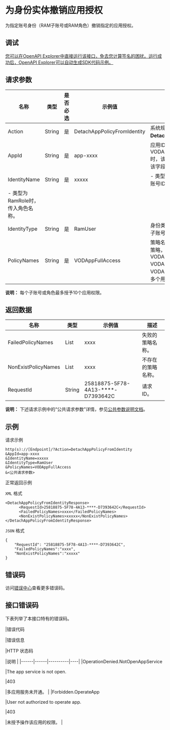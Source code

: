 # 为身份实体撤销应用授权

为指定账号身份（RAM子账号或RAM角色）撤销指定的应用授权。

## 调试

[您可以在OpenAPI Explorer中直接运行该接口，免去您计算签名的困扰。运行成功后，OpenAPI Explorer可以自动生成SDK代码示例。](https://api.aliyun.com/#product=vod&api=DetachAppPolicyFromIdentity&type=RPC&version=2017-03-21)

## 请求参数

|名称|类型|是否必选|示例值|描述|
|--|--|----|---|--|
|Action|String|是|DetachAppPolicyFromIdentity|系统规定参数，取值：**DetachAppPolicyFromIdentity**。 |
|AppId|String|是|app-xxxx|应用ID。当策略名称为VODAppAdministratorAccess时，该字段非必选，其他策略时，该字段必填。 |
|IdentityName|String|是|xxxxx|-   类型为RamUser时，传入RAM子账号ID。
-   类型为RamRole时，传入角色名称。 |
|IdentityType|String|是|RamUser|身份类型，取值：**RamUser**（RAM子账号）, **RamRole**（RAM角色）。 |
|PolicyNames|String|是|VODAppFullAccess|策略名称，暂时只支持设置为系统策略，可选值：VODAppFullAccess, VODAppReadOnlyAccess，VODAppAdministratorAccess。多个用英文逗号分隔。 |

**说明：** 每个子账号或角色最多授予10个应用权限。

## 返回数据

|名称|类型|示例值|描述|
|--|--|---|--|
|FailedPolicyNames|List|xxxx|失败的策略名称。 |
|NonExistPolicyNames|List|xxxx|不存在的策略名称。 |
|RequestId|String|25818875-5F78-4A13-\*\*\*\*-D7393642C|请求ID。 |

**说明：** 下述请求示例中的“公共请求参数”详情，参见[公共参数说明文档](~~44432~~)。

## 示例

请求示例

```
http(s)://[Endpoint]/?Action=DetachAppPolicyFromIdentity
&AppId=app-xxxx
&IdentityName=xxxxx
&IdentityType=RamUser
&PolicyNames=VODAppFullAccess
&<公共请求参数>
```

正常返回示例

`XML` 格式

```
<DetachAppPolicyFromIdentityResponse>
	  <RequestId>25818875-5F78-4A13-****-D7393642C</RequestId>
	  <FailedPolicyNames>xxxx</FailedPolicyNames>
	  <NonExistPolicyNames>xxxxx</NonExistPolicyNames>
</DetachAppPolicyFromIdentityResponse>
```

`JSON` 格式

```
{
    "RequestId": "25818875-5F78-4A13-****-D7393642C",
    "FailedPolicyNames":"xxxx",
    "NonExistPolicyNames":"xxxxx"
}
```

## 错误码

访问[错误中心](https://error-center.aliyun.com/status/product/vod)查看更多错误码。

## 接口错误码

下表列举了本接口特有的错误码。

|错误代码

|错误信息

|HTTP 状态码

|说明 |
|------|------|----------|----|
|OperationDenied.NotOpenAppService

|The app service is not open.

|403

|多应用服务未开通。 |
|Forbidden.OperateApp

|User not authorized to operate app.

|403

|未授予操作该应用的权限。 |

